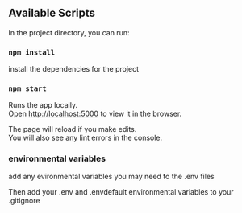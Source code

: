 ## Available Scripts

In the project directory, you can run:


### `npm install`

install the dependencies for the project 

### `npm start`

Runs the app locally.<br>
Open [http://localhost:5000](http://localhost:5000) to view it in the browser.

The page will reload if you make edits.<br>
You will also see any lint errors in the console.

### environmental variables 

add any evironmental variables you may need to the .env files 

Then add your .env and .envdefault environmental variables to your .gitignore


